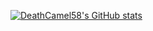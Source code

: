[![DeathCamel58's GitHub stats](https://github-readme-stats.vercel.app/api?username=DeathCamel58&show_icons=true&theme=tokyonight)](https://github.com/anuraghazra/github-readme-stats)
